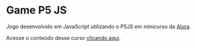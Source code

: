 # Game P5 JS
Jogo desenvolvido em JavaScript utilizando o P5JS em minicurso da [Alura](https://www.alura.com.br/).

Acesse o conteúdo desse curso [clicando aqui](https://www.alura.com.br/imersao-gamedev-javascript/aula01-game-personagem-animacao?utm_campaign=discord).

